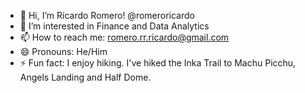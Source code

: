 - 👋 Hi, I’m Ricardo Romero! @romeroricardo
- 👀 I’m interested in Finance and Data Analytics
- 📫 How to reach me: romero.rr.ricardo@gmail.com
- 😄 Pronouns: He/Him
- ⚡ Fun fact: I enjoy hiking. I've hiked the Inka Trail to Machu Picchu, Angels Landing and Half Dome.

<!---
romeroricardo/romeroricardo is a ✨ special ✨ repository because its `README.md` (this file) appears on your GitHub profile.
You can click the Preview link to take a look at your changes.
--->
